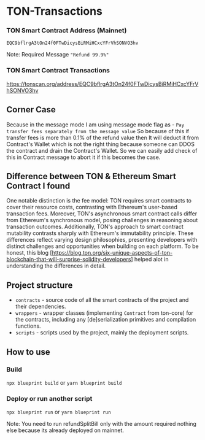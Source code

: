 # TON-Transactions

### TON Smart Contract Address (Mainnet)
  `EQC9bflrgA3tOn24f0FTwDicysBiRMiHCxcYFrVhSONVO3hv`
  
   Note: Required Message `"Refund 99.9%"`
   
### TON Smart Contract Transactions 
  https://tonscan.org/address/EQC9bflrgA3tOn24f0FTwDicysBiRMiHCxcYFrVhSONVO3hv

## Corner Case
  Because in the message mode I am using message mode flag as - `Pay transfer fees separately from the message value`
  So because of this if transfer fees is more than 0.1% of the refund value then It will deduct it from Contract's Wallet which is not the right thing because someone can DDOS the contract and drain the Contract's Wallet. So we can easily add check of this in Contract message to abort it if this becomes the case.

## Difference between TON & Ethereum Smart Contract I found
   One notable distinction is the fee model: TON requires smart contracts to cover their resource costs, contrasting with Ethereum's user-based transaction fees. Moreover, TON's asynchronous smart contract calls differ from Ethereum's synchronous model, posing challenges in reasoning about transaction outcomes. Additionally, TON's approach to smart contract mutability contrasts sharply with Ethereum's immutability principle. These differences reflect varying design philosophies, presenting developers with distinct challenges and opportunities when building on each platform.
   To be honest, this blog [https://blog.ton.org/six-unique-aspects-of-ton-blockchain-that-will-surprise-solidity-developers] helped alot in understanding the differences in detail.

## Project structure

-   `contracts` - source code of all the smart contracts of the project and their dependencies.
-   `wrappers` - wrapper classes (implementing `Contract` from ton-core) for the contracts, including any [de]serialization primitives and compilation functions.
-   `scripts` - scripts used by the project, mainly the deployment scripts.

## How to use

### Build

`npx blueprint build` or `yarn blueprint build`

### Deploy or run another script

`npx blueprint run` or `yarn blueprint run`

Note: You need to run refundSplitBill only with the amount required nothing else because its already deployed on mainnet.

